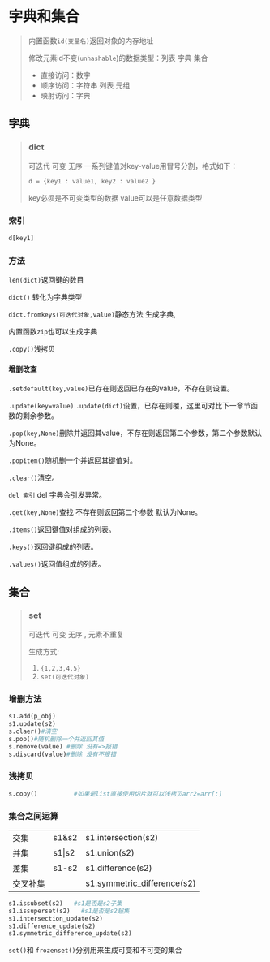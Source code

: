 # 字典和集合

> 内置函数`id(变量名)`返回对象的内存地址
>
> 修改元素id不变(`unhashable`)的数据类型：列表 字典 集合
>
> - 直接访问：数字
> - 顺序访问：字符串 列表 元组
> - 映射访问：字典

## 字典

> ### dict
>
> 可迭代 可变 无序
> 一系列键值对key-value用冒号分割，格式如下：
>
> ```python
> d = {key1 : value1, key2 : value2 }
> ```
>
> key必须是不可变类型的数据
> value可以是任意数据类型

### 索引

```python
d[key1]
```

### 方法

`len(dict)`返回键的数目

`dict()` 转化为字典类型

`dict.fromkeys(可迭代对象,value)`静态方法 生成字典,

内置函数`zip`也可以生成字典

`.copy()`浅拷贝

#### 增删改查

`.setdefault(key,value)`已存在则返回已存在的value，不存在则设置。

`.update(key=value)` `.update(dict)`设置，已存在则覆，这里可对比下一章节函数的剩余参数。

`.pop(key,None)`删除并返回其value，不存在则返回第二个参数，第二个参数默认为None。

`.popitem()`随机删一个并返回其键值对。

`.clear()`清空。

`del 索引` del 字典会引发异常。

`.get(key,None)`查找 不存在则返回第二个参数 默认为None。

`.items()`返回键值对组成的列表。

`.keys()`返回键组成的列表。

`.values()`返回值组成的列表。



## 集合

> ### set
> 可迭代  可变 无序  ,  元素不重复
>
> 生成方式:
>
> 1. `{1,2,3,4,5}`
> 2. `set(可迭代对象)`

### 增删方法

```python
s1.add(p_obj)
s1.update(s2) 
s.claer()#清空
s.pop()#随机删除一个并返回其值
s.remove(value) #删除 没有=>报错
s.discard(value)#删除 没有不报错
```
### 浅拷贝

```python
s.copy()          #如果是list直接使用切片就可以浅拷贝arr2=arr[:]
```
### 集合之间运算

|          |        |                             |
| :------- | :----- | :-------------------------- |
| 交集     | s1&s2  | s1.intersection(s2)         |
| 并集     | s1\|s2 | s1.union(s2)                |
| 差集     | s1-s2  | s1.difference(s2)           |
| 交叉补集 |        | s1.symmetric_difference(s2) |

```python
s1.issubset(s2)   #s1是否是s2子集
s1.issuperset(s2)   #s1是否是s2超集
s1.intersection_update(s2)  
s1.difference_update(s2)
s1.symmetric_difference_update(s2)
```
 `set()`和 `frozenset()`分别用来生成可变和不可变的集合